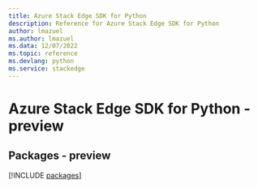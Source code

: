 ```yaml
---
title: Azure Stack Edge SDK for Python
description: Reference for Azure Stack Edge SDK for Python
author: lmazuel
ms.author: lmazuel
ms.data: 12/07/2022
ms.topic: reference
ms.devlang: python
ms.service: stackedge
---
```

# Azure Stack Edge SDK for Python - preview
## Packages - preview
[!INCLUDE [packages](stack-edge-index.md)]
